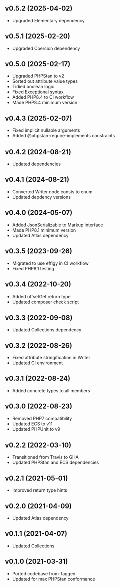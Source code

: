 ## v0.5.2 (2025-04-02)
* Upgraded Elementary dependency

## v0.5.1 (2025-02-20)
* Upgraded Coercion dependency

## v0.5.0 (2025-02-17)
* Upgraded PHPStan to v2
* Sorted out attribute value types
* Tidied boolean logic
* Fixed Exceptional syntax
* Added PHP8.4 to CI workflow
* Made PHP8.4 minimum version

## v0.4.3 (2025-02-07)
* Fixed implicit nullable arguments
* Added @phpstan-require-implements constraints

## v0.4.2 (2024-08-21)
* Updated dependencies

## v0.4.1 (2024-08-21)
* Converted Writer node consts to enum
* Updated depdency versions

## v0.4.0 (2024-05-07)
* Added JsonSerializable to Markup interface
* Made PHP8.1 minimum version
* Updated Atlas dependency

## v0.3.5 (2023-09-26)
* Migrated to use effigy in CI workflow
* Fixed PHP8.1 testing

## v0.3.4 (2022-10-20)
* Added offsetGet return type
* Updated composer check script

## v0.3.3 (2022-09-08)
* Updated Collections dependency

## v0.3.2 (2022-08-26)
* Fixed attribute stringification in Writer
* Updated CI environment

## v0.3.1 (2022-08-24)
* Added concrete types to all members

## v0.3.0 (2022-08-23)
* Removed PHP7 compatibility
* Updated ECS to v11
* Updated PHPUnit to v9

## v0.2.2 (2022-03-10)
* Transitioned from Travis to GHA
* Updated PHPStan and ECS dependencies

## v0.2.1 (2021-05-01)
* Improved return type hints

## v0.2.0 (2021-04-09)
* Updated Atlas dependency

## v0.1.1 (2021-04-07)
* Updated Collections

## v0.1.0 (2021-03-31)
* Ported codebase from Tagged
* Updated for max PHPStan conformance
